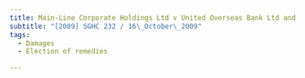 ```yaml
---
title: Main-Line Corporate Holdings Ltd v United Overseas Bank Ltd and Another (First Currency 
subtitle: "[2009] SGHC 232 / 16\_October\_2009"
tags:
  - Damages
  - Election of remedies

---
```



